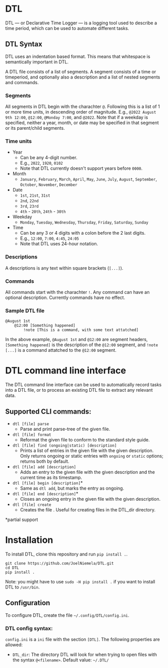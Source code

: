 # DTL
DTL — or Declarative Time Logger — is a logging tool used to describe a time period, which can be used to automate different tasks.

## DTL Syntax
DTL uses an indentation based format. This means that whitespace is semantically important in DTL.

A DTL file consists of a list of segments. A segment consists of a time or timeperiod, and optionally also a description and a list of nested segments and commands.

### Segments
All segments in DTL begin with the charachter `@`. Following this is a list of 1 or more time units, in descending order of magnitude. E.g., `@2022 August 9th 12:00`, `@12:00`, `@Monday 7:00`, and `@2022`. Note that if a weekday is specified, neither a year, month, or date may be specified in that segment or its parent/child segments.

### Time units
- Year
  - Can be any 4-digit number.
  - E.g., `2022`, `1920`, `0102`
  - Note that DTL currently doesn't support years before `0000`.
- Month
  - `January`, `February`, `March`, `April`, `May`, `June`, `July`, `August`, `September`, `October`, `November`, `December`
- Date
  - `1st`, `21st`, `31st`
  - `2nd`, `22nd`
  - `3rd`, `23rd`
  - `4th` - `20th`, `24th` - `30th`
- Weekday
  - `Monday`, `Tuesday`, `Wednesday`, `Thursday`, `Friday`, `Saturday`, `Sunday`
- Time
  - Can be any 3 or 4 digits with a colon before the 2 last digits.
  - E.g., `12:00`, `7:00`, `4:45`, `24:05`
  - Note that DTL uses 24-hour notation.

### Descriptions
A descriptions is any text within square brackets (`[...]`).

### Commands
All commands start with the charachter `!`. Any command can have an optional description. Currently commands have no effect.

### Sample DTL file
```
@August 1st
	@12:00 [Something happened]
		!note [This is a command, with some text attatched]
```
In the above example, `@August 1st` and `@12:00` are segment headers, `[Something happened]` is the description of the `@12:00` segment, and `!note [...]` is a command attatched to the `@12:00` segment.

# DTL command line interface
The DTL command line interface can be used to automatically record tasks into a DTL file, or to process an existing DTL file to extract any relevant data.

## Supported CLI commands:
 - `dtl [file] parse`
   - Parse and print parse-tree of the given file.
 - `dtl [file] format`
   - Reformat the given file to conform to the standard style guide.
 - `dtl [file] find (ongoing|static) [description]`
   - Prints a list of entries in the given file with the given description. Only returns ongoing or static entries with `ongoing` or `static` options; returns both by default.
 - `dtl [file] add [description]`
   - Adds an entry to the given file with the given description and the current time as its timestamp.
 - `dtl [file] begin [description]`\*
   - Same as `dtl add`, but marks the entry as ongoing.
 - `dtl [file] end [description]`\*
   - Closes an ongoing entry in the given file with the given description.
 - `dtl [file] create`
   - Creates the file <file>. Useful for creating files in the DTL_dir directory.

\*partial support

# Installation
To install DTL, clone this repository and run `pip install .`.
```
git clone https://github.com/JoelNiemela/DTL.git
cd DTL
pip install .
```

Note: you might have to use `sudo -H pip install .` if you want to install DTL to `/usr/bin`.

## Configuration
To configure DTL, create the file `~/.config/DTL/config.ini`.

### DTL config syntax:
`config.ini` is a `ini` file with the section `[DTL]`. The following properties are allowed:
- `DTL_dir`: The directory DTL will look for when trying to open files with the syntax `@<filename>`. Default value: `~/.DTL/`
